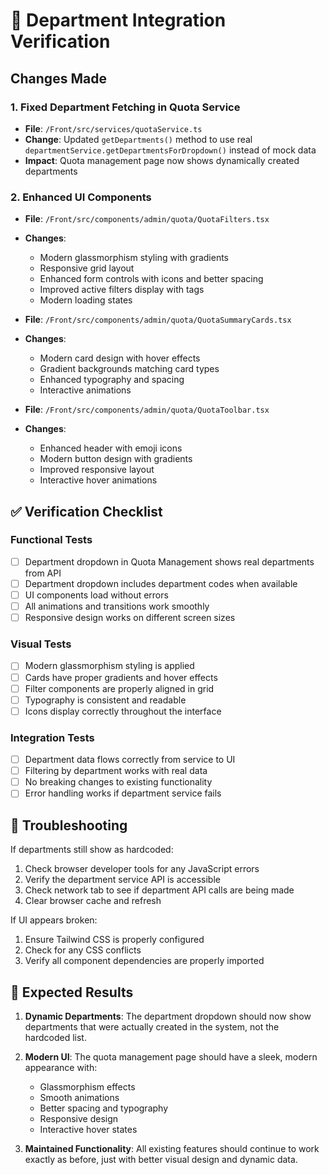 # 🧪 Department Integration Verification

## Changes Made

### 1. Fixed Department Fetching in Quota Service
- **File**: `/Front/src/services/quotaService.ts`
- **Change**: Updated `getDepartments()` method to use real `departmentService.getDepartmentsForDropdown()` instead of mock data
- **Impact**: Quota management page now shows dynamically created departments

### 2. Enhanced UI Components
- **File**: `/Front/src/components/admin/quota/QuotaFilters.tsx`
- **Changes**: 
  - Modern glassmorphism styling with gradients
  - Responsive grid layout
  - Enhanced form controls with icons and better spacing
  - Improved active filters display with tags
  - Modern loading states

- **File**: `/Front/src/components/admin/quota/QuotaSummaryCards.tsx`
- **Changes**:
  - Modern card design with hover effects
  - Gradient backgrounds matching card types
  - Enhanced typography and spacing
  - Interactive animations

- **File**: `/Front/src/components/admin/quota/QuotaToolbar.tsx`
- **Changes**:
  - Enhanced header with emoji icons
  - Modern button design with gradients
  - Improved responsive layout
  - Interactive hover animations

## ✅ Verification Checklist

### Functional Tests
- [ ] Department dropdown in Quota Management shows real departments from API
- [ ] Department dropdown includes department codes when available
- [ ] UI components load without errors
- [ ] All animations and transitions work smoothly
- [ ] Responsive design works on different screen sizes

### Visual Tests
- [ ] Modern glassmorphism styling is applied
- [ ] Cards have proper gradients and hover effects
- [ ] Filter components are properly aligned in grid
- [ ] Typography is consistent and readable
- [ ] Icons display correctly throughout the interface

### Integration Tests
- [ ] Department data flows correctly from service to UI
- [ ] Filtering by department works with real data
- [ ] No breaking changes to existing functionality
- [ ] Error handling works if department service fails

## 🐛 Troubleshooting

If departments still show as hardcoded:
1. Check browser developer tools for any JavaScript errors
2. Verify the department service API is accessible
3. Check network tab to see if department API calls are being made
4. Clear browser cache and refresh

If UI appears broken:
1. Ensure Tailwind CSS is properly configured
2. Check for any CSS conflicts
3. Verify all component dependencies are properly imported

## 🎯 Expected Results

1. **Dynamic Departments**: The department dropdown should now show departments that were actually created in the system, not the hardcoded list.

2. **Modern UI**: The quota management page should have a sleek, modern appearance with:
   - Glassmorphism effects
   - Smooth animations
   - Better spacing and typography
   - Responsive design
   - Interactive hover states

3. **Maintained Functionality**: All existing features should continue to work exactly as before, just with better visual design and dynamic data.
